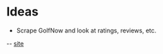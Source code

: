 # Ideas
- Scrape GolfNow and look at ratings, reviews, etc.

-- [site](http://www.golfnow.com/newengland/courses/all-courses)
